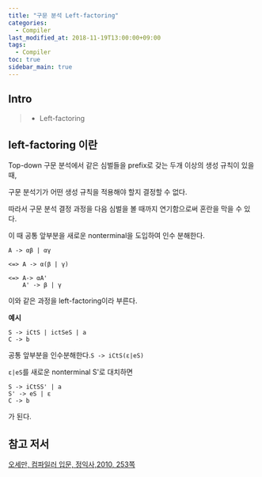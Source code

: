 ```yaml
---
title: "구문 분석 Left-factoring"
categories: 
  - Compiler
last_modified_at: 2018-11-19T13:00:00+09:00
tags: 
  - Compiler
toc: true
sidebar_main: true
---
```


## Intro

> - Left-factoring 



## left-factoring 이란

Top-down 구문 분석에서 같은 심벌들을 prefix로 갖는 두개 이상의 생성 규칙이 있을때,

구문 분석기가 어떤 생성 규칙을 적용해야 할지 결정할 수 없다.

따라서 구문 분석 결정 과정을 다음 심벌을 볼 때까지 연기함으로써 혼란을 막을 수 있다.

이 때 공통 앞부분을 새로운 nonterminal을 도입하여 인수 분해한다.

```
A -> αβ | αγ 

<=> A -> α(β | γ) 

<=> A-> αA'
    A' -> β | γ
```
이와 같은 과정을 left-factoring이라 부른다.

**예시**

```
S -> iCtS | ictSeS | a
C -> b
```

공통 앞부분을 인수분해한다.``S -> iCtS(ε|eS)``

``ε|eS``를 새로운 nonterminal S'로 대치하면

```
S -> iCtSS' | a
S' -> eS | ε
C -> b
```

가 된다.




## 참고 저서

[오세만, 컴파일러 입문, 정익사,2010, 253쪽](https://book.naver.com/bookdb/book_detail.nhn?bid=6324381)